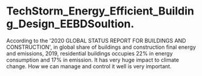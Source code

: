 # TechStorm_Energy_Efficient_Building_Design_EEBDSoultion.
According to the '2020 GLOBAL STATUS REPORT FOR BUILDINGS AND CONSTRUCTION', in global share of buildings and construction final energy and emissions, 2019, residential buildings occupies 22% in energy consumption and 17% in emission. It has very huge impact to climate change. How we can manage and control it well is very important.
